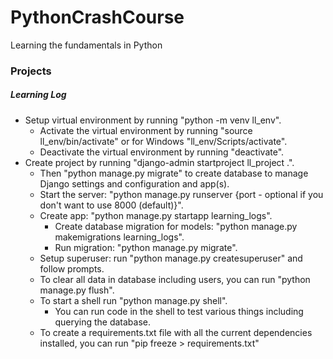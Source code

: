 # PythonCrashCourse
Learning the fundamentals in Python

### Projects

##### Learning Log

* Setup virtual environment by running "python -m venv ll_env".
    * Activate the virtual environment by running "source ll_env/bin/activate" or for Windows "ll_env/Scripts/activate".
    * Deactivate the virtual environment by running "deactivate".
* Create project by running "django-admin startproject ll_project .".
    * Then "python manage.py migrate" to create database to manage Django settings and configuration and app(s).
    * Start the server: "python manage.py runserver {port - optional if you don't want to use 8000 (default)}".
    * Create app: "python manage.py startapp learning_logs".
        * Create database migration for models: "python manage.py makemigrations learning_logs".
        * Run migration: "python manage.py migrate".
    * Setup superuser: run "python manage.py createsuperuser" and follow prompts.
    * To clear all data in database including users, you can run "python manage.py flush".
    * To start a shell run "python manage.py shell".
        * You can run code in the shell to test various things including querying the database.
    * To create a requirements.txt file with all the current dependencies installed, you can run "pip freeze > requirements.txt"